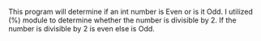 This program will determine if an int number is Even or is it Odd. I utilized (%) module to determine whether the number is divisible by 2.
If the number is divisible by 2 is even else is Odd.

